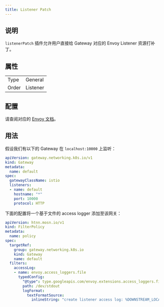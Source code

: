```yaml
---
title: Listener Patch
---
```


## 说明

`listenerPatch` 插件允许用户直接给 Gateway 对应的 Envoy Listener 资源打补丁。

## 属性

|       |          |
|-------|----------|
| Type  | General  |
| Order | Listener |

## 配置

请查阅对应的 [Envoy 文档](https://www.envoyproxy.io/docs/envoy/v1.29.5/api-v3/config/listener/v3/listener.proto#envoy-v3-api-msg-config-listener-v3-listener)。

## 用法

假设我们有以下的 Gateway 在 `localhost:10000` 上监听：

```yaml
apiVersion: gateway.networking.k8s.io/v1
kind: Gateway
metadata:
  name: default
spec:
  gatewayClassName: istio
  listeners:
  - name: default
    hostname: "*"
    port: 10000
    protocol: HTTP
```

下面的配置将一个基于文件的 access logger 添加至该网关：

```yaml
apiVersion: htnn.mosn.io/v1
kind: FilterPolicy
metadata:
  name: policy
spec:
  targetRef:
    group: gateway.networking.k8s.io
    kind: Gateway
    name: default
  filters:
    accessLog:
    - name: envoy.access_loggers.file
      typedConfig:
        "@type": type.googleapis.com/envoy.extensions.access_loggers.file.v3.FileAccessLog
        path: /dev/stdout
        logFormat:
          textFormatSource:
            inlineString: "create listener access log: %DOWNSTREAM_LOCAL_ADDRESS% %EMIT_TIME%\n"
```
